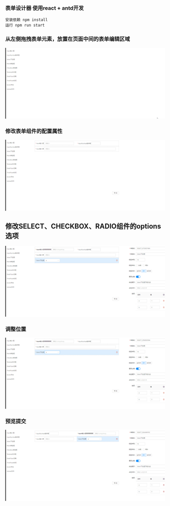 
### 表单设计器 使用react + antd开发
```
安装依赖 npm install
运行 npm run start
```
### 从左侧拖拽表单元素，放置在页面中间的表单编辑区域
![image](https://github.com/baiscode/form-design/blob/master/public/firstStep.gif)

### 修改表单组件的配置属性
![image](https://github.com/baiscode/form-design/blob/master/public/secondStep.gif)

## 修改SELECT、CHECKBOX、RADIO组件的options选项
![image](https://github.com/baiscode/form-design/blob/master/public/thirdStep.gif)

### 调整位置
![image](https://github.com/baiscode/form-design/blob/master/public/fourthStep.gif)

### 预览提交
![image](https://github.com/baiscode/form-design/blob/master/public/fifthStep.gif)


